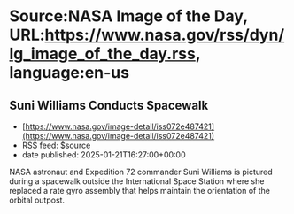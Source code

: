 # Source:NASA Image of the Day, URL:https://www.nasa.gov/rss/dyn/lg_image_of_the_day.rss, language:en-us

## Suni Williams Conducts Spacewalk
 - [https://www.nasa.gov/image-detail/iss072e487421](https://www.nasa.gov/image-detail/iss072e487421)
 - RSS feed: $source
 - date published: 2025-01-21T16:27:00+00:00

NASA astronaut and Expedition 72 commander Suni Williams is pictured during a spacewalk outside the International Space Station where she replaced a rate gyro assembly that helps maintain the orientation of the orbital outpost.

